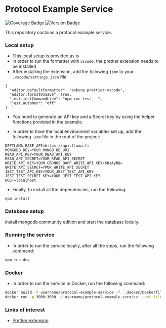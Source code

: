 # Protocol Example Service

![Coverage Badge](https://img.shields.io/badge/Coverage-83-green)
![Version Badge](https://img.shields.io/badge/Version-v1.0.1-blue)

This repository contains a protocol example service.

### Local setup

- This local setup is provided as is
- In order to run the formatter with `vscode`, the prettier extension needs to be installed
- After installing the extension, add the following `json` to your `.vscode/settings.json` file:

```
{
  "editor.defaultFormatter": "esbenp.prettier-vscode",
  "editor.formatOnSave": true,
  "jest.jestCommandLine": "npm run test --",
  "jest.autoRun": "off"
}
```

- You need to generate an API key and a Secret key by using the helper functions provided in the example.

- In order to have the local environment variables set up, add the following `.env` file in the root of the project:

```
DEFILAMA_BASE_API=https://api.llama.fi
MONGODB_DEV=YOUR_MONGO_DB_URI
READ_API_KEY=YOUR_READ_API_KEY
READ_API_SECRET=YOUR_READ_API_SECRET
WRITE_API_KEY=YOUR_CRONOS_DAPP_WRITE_API_KEY/68zAyBQ=
WRITE_API_SECRET=YPUR_WRITE_API_SECRET
JEST_TEST_API_KEY=YOUR_JEST_TEST_API_KEY
JEST_TEST_SECRET_KEY=YOUR_JEST_TEST_API_KEY
HOST=localhost
```

- Finally, to install all the dependencies, run the following:

```bash
npm install
```

### Database setup

install mongodb community edition and start the database locally.

### Running the service

- In order to run the service locally, after all the steps, run the following command:

```bash
npm run dev
```

### Docker

- In order to run the service in Docker, run the following command:

```bash
docker build -t username/protocol-example-service -f  .docker/Dockerfile .
docker run -p 3000:3000 -d username/protocol-example-service --enf-file .env
```

### Links of interest

- [Prettier extension](https://marketplace.visualstudio.com/items?itemName=esbenp.prettier-vscode)
